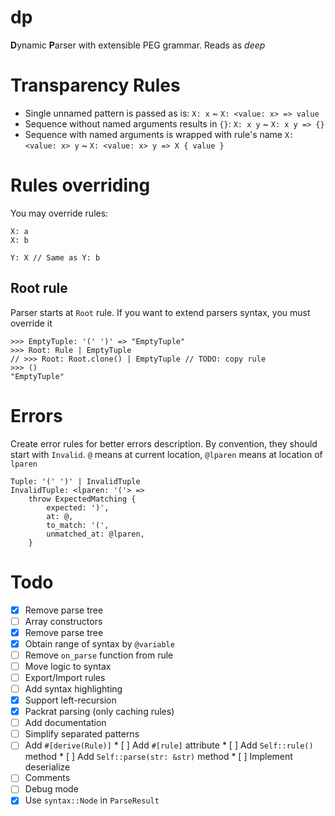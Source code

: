 # dp
**D**ynamic **P**arser with extensible PEG grammar. Reads as *deep*

# Transparency Rules
* Single unnamed pattern is passed as is:
  `X: x` ~ `X: <value: x> => value`
* Sequence without named arguments results in `{}`:
  `X: x y` ~ `X: x y => {}`
* Sequence with named arguments is wrapped with rule's name
  `X: <value: x> y` ~ `X: <value: x> y => X { value }`

# Rules overriding
You may override rules:
```
X: a
X: b

Y: X // Same as Y: b
```

## Root rule
Parser starts at `Root` rule.
If you want to extend parsers syntax, you must override it
```
>>> EmptyTuple: '(' ')' => "EmptyTuple"
>>> Root: Rule | EmptyTuple
// >>> Root: Root.clone() | EmptyTuple // TODO: copy rule
>>> ()
"EmptyTuple"

```

# Errors
Create error rules for better errors description. By convention, they should start with `Invalid`.
`@` means at current location,
`@lparen` means at location of `lparen`
```
Tuple: '(' ')' | InvalidTuple
InvalidTuple: <lparen: '('> =>
	throw ExpectedMatching {
		expected: ')',
		at: @,
		to_match: '(',
		unmatched_at: @lparen,
	}
```

# Todo
* [x] Remove parse tree
* [ ] Array constructors
* [x] Remove parse tree
* [x] Obtain range of syntax by `@variable`
* [ ] Remove `on_parse` function from rule
* [ ] Move logic to syntax
* [ ] Export/Import rules
* [ ] Add syntax highlighting
* [x] Support left-recursion
* [x] Packrat parsing (only caching rules)
* [ ] Add documentation
* [ ] Simplify separated patterns
* [ ] Add `#[derive(Rule)]`
      * [ ] Add `#[rule]` attribute
	  * [ ] Add `Self::rule()` method
	  * [ ] Add `Self::parse(str: &str)` method
      * [ ] Implement deserialize
* [ ] Comments
* [ ] Debug mode
* [x] Use `syntax::Node` in `ParseResult`